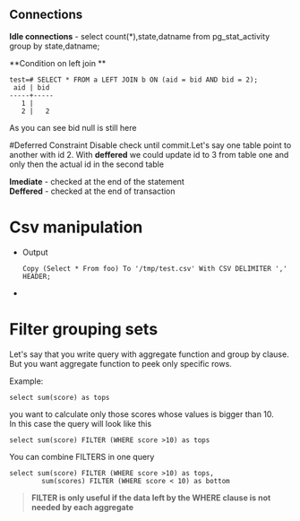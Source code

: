 ## Connections
**Idle connections** - select count(*),state,datname from pg_stat_activity  group by state,datname;

**Condition on left join  **
```
test=# SELECT * FROM a LEFT JOIN b ON (aid = bid AND bid = 2);
 aid | bid
-----+-----
   1 |
   2 |   2
```
As you can see bid null is still here

#Deferred Constraint
Disable check until commit.Let's say one table point to another with id 2. With **deffered** we could update id to 3 from table one and only then the actual id in the second table

**Imediate** - checked at the end of the statement   
**Deffered** - checked at the end of transaction

# Csv manipulation
- Output	
	
	`Copy (Select * From foo) To '/tmp/test.csv' With CSV DELIMITER ',' HEADER;`
- 

# Filter grouping sets
Let's say that you write query with aggregate function and group by clause.
But you want aggregate function to peek only specific rows.

Example:
```
select sum(score) as tops
```
you want to calculate only those scores whose values is bigger than 10. 	
In this case the query will look like this
```
select sum(score) FILTER (WHERE score >10) as tops
```
You can combine FILTERS in one query

```
select sum(score) FILTER (WHERE score >10) as tops, 
		sum(scores) FILTER (WHERE score < 10) as bottom
```

> **FILTER is only useful if the data left by the WHERE 
> clause is not needed by each aggregate**
